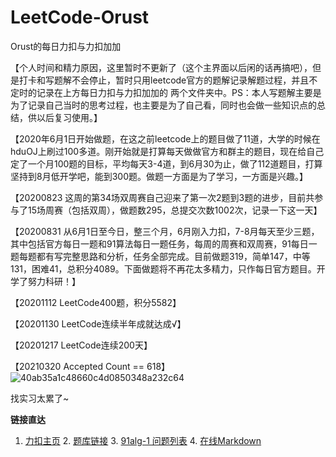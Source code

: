 # LeetCode-Orust
Orust的每日力扣与力扣加加

【个人时间和精力原因，这里暂时不更新了（这个主界面以后闲的话再搞吧），但是打卡和写题解不会停止，暂时只用leetcode官方的题解记录解题过程，并且不定时的记录在上方每日力扣与力扣加加的 两个文件夹中。PS：本人写题解主要是为了记录自己当时的思考过程，也主要是为了自己看，同时也会做一些知识点的总结，供以后复习使用。】

【2020年6月1日开始做题，在这之前leetcode上的题目做了11道，大学的时候在hduOJ上刷过100多道。刚开始就是打算每天做做官方和群主的题目，现在给自己定了一个月100题的目标，平均每天3-4道，到6月30为止，做了112道题目，打算坚持到8月低开学吧，能到300题。做题一方面是为了学习，一方面是兴趣。】

【20200823 这周的第34场双周赛自己迎来了第一次2题到3题的进步，目前共参与了15场周赛（包括双周），做题数295，总提交次数1002次，记录一下这一天】

【20200831 从6月1日至今日，整三个月，6月刚入力扣，7-8月每天至少三题，其中包括官方每日一题和91算法每日一题任务，每周的周赛和双周赛，91每日一题每题都有写完整思路和分析，任务全部完成。目前做题319，简单147，中等131，困难41，总积分4089。下面做题将不再花太多精力，只作每日官方题目。开学了努力科研！】

【20201112 LeetCode400题，积分5582】

【20201130 LeetCode连续半年成就达成√】

【20201217 LeetCode连续200天】

【20210320 Accepted Count == 618】
![40ab35a1c48660c4d0850348a232c64](https://user-images.githubusercontent.com/24777741/111867756-03bf0880-89b1-11eb-9c48-4b30be32b619.jpg)

找实习太累了~



**链接直达**
1. [力扣主页](https://leetcode-cn.com/u/821218213/)     2. [题库链接](https://leetcode-cn.com/problemset/all/)      3. [91alg-1 问题列表](https://github.com/leetcode-pp/91alg-1/issues)      4. [在线Markdown](http://www.atoolbox.net/Category.php?Id=28)

